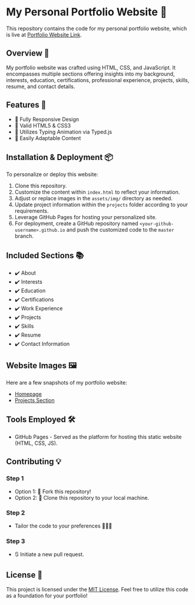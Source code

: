 # My Personal Portfolio Website 🚀

This repository contains the code for my personal portfolio website, which is live at [Portfolio Website Link](https://your-portfolio-website.com).

## Overview 🌟

My portfolio website was crafted using HTML, CSS, and JavaScript. It encompasses multiple sections offering insights into my background, interests, education, certifications, professional experience, projects, skills, resume, and contact details.

## Features 🌈

- 🌟 Fully Responsive Design
- 🌟 Valid HTML5 & CSS3
- 🌟 Utilizes Typing Animation via Typed.js
- 🌟 Easily Adaptable Content

## Installation & Deployment 📦

To personalize or deploy this website:

1. Clone this repository.
2. Customize the content within `index.html` to reflect your information.
3. Adjust or replace images in the `assets/img/` directory as needed.
4. Update project information within the `projects` folder according to your requirements.
5. Leverage GitHub Pages for hosting your personalized site.
6. For deployment, create a GitHub repository named `<your-github-username>.github.io` and push the customized code to the `master` branch.

## Included Sections 📚

- ✔️ About
- ✔️ Interests
- ✔️ Education
- ✔️ Certifications
- ✔️ Work Experience
- ✔️ Projects
- ✔️ Skills
- ✔️ Resume
- ✔️ Contact Information

## Website Images 🖼️

Here are a few snapshots of my portfolio website:

- [Homepage](/website_images/HomePage.png)
- [Projects Section](/website_images/ProjectPage.png)

## Tools Employed 🛠️

- GitHub Pages - Served as the platform for hosting this static website (HTML, CSS, JS).

## Contributing 💡

### Step 1
- Option 1: 🍴 Fork this repository!
- Option 2: 👯 Clone this repository to your local machine.

### Step 2
- Tailor the code to your preferences 🔨🔨🔨

### Step 3
- 🔃 Initiate a new pull request.

## License 📜

This project is licensed under the [MIT License](LICENSE). Feel free to utilize this code as a foundation for your portfolio!
